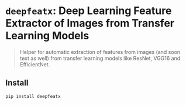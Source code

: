 # `deepfeatx`: Deep Learning Feature Extractor of Images from Transfer Learning Models
> Helper for automatic extraction of features from images (and soon text as well) from transfer learning models like ResNet, VGG16 and EfficientNet.


## Install

`pip install deepfeatx`
